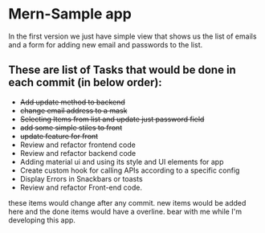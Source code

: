 # Mern-Sample app

In the first version we just have simple view that shows us the list of emails and a form for adding new email and passwords to the list.



## These are list of Tasks that would be done in each commit (in below order):

- ~~Add update method to backend~~
- ~~change email address to a mask~~  
- ~~Selecting Items from list and update just password field~~
- ~~add some simple stiles to front~~
- ~~update feature for front~~
- Review and refactor frontend code
- Review and refactor backend code
- Adding material ui and using its style and UI elements for app
- Create custom hook for calling APIs according to a specific config
- Display Errors in Snackbars or toasts
- Review and refactor Front-end code.

these items would change after any commit. new items would be added here and the done items would have a overline.
bear with me while I'm developing this app.
